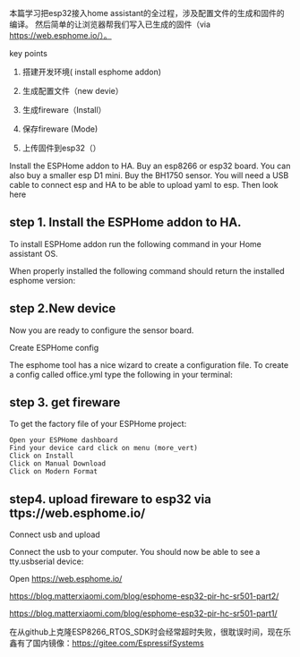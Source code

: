 本篇学习把esp32接入home assistant的全过程，涉及配置文件的生成和固件的编译。
然后简单的让浏览器帮我们写入已生成的固件（via https://web.esphome.io/）。

key points
1. 搭建开发环境( install esphome addon)

2. 生成配置文件（new devie）

3. 生成fireware（Install）

4. 保存fireware (Mode)

5. 上传固件到esp32（）


Install the ESPHome addon to HA.
Buy an esp8266 or esp32 board. You can also buy a smaller esp D1 mini.
Buy the BH1750 sensor.
You will need a USB cable to connect esp and HA to be able to upload yaml to esp.
Then look here

## step 1. Install the ESPHome addon to HA.
To install ESPHome addon run the following command in your Home assistant OS.

When properly installed the following command should return the installed esphome version:





## step 2.New device
Now you are ready to configure the sensor board.

Create ESPHome config

The esphome tool has a nice wizard to create a configuration file. To create a config called office.yml type the following in your terminal:




## step 3. get fireware

To get the factory file of your ESPHome project:
~~~
Open your ESPHome dashboard
Find your device card click on menu (more_vert)
Click on Install
Click on Manual Download
Click on Modern Format
~~~


## step4. upload fireware to esp32 via ttps://web.esphome.io/

Connect usb and upload

Connect the usb to your computer. You should now be able to see a tty.usbserial device:

Open https://web.esphome.io/

https://blog.matterxiaomi.com/blog/esphome-esp32-pir-hc-sr501-part2/

https://blog.matterxiaomi.com/blog/esphome-esp32-pir-hc-sr501-part1/

在从github上克隆ESP8266_RTOS_SDK时会经常超时失败，很耽误时间，现在乐鑫有了国内镜像：https://gitee.com/EspressifSystems